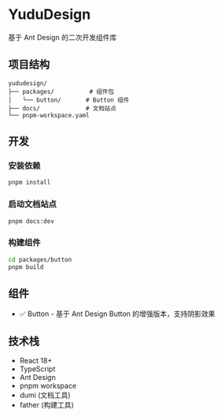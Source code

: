 # YuduDesign

基于 Ant Design 的二次开发组件库

## 项目结构

```
yududesign/
├── packages/          # 组件包
│   └── button/       # Button 组件
├── docs/             # 文档站点
└── pnpm-workspace.yaml
```

## 开发

### 安装依赖

```bash
pnpm install
```

### 启动文档站点

```bash
pnpm docs:dev
```

### 构建组件

```bash
cd packages/button
pnpm build
```

## 组件

- ✅ Button - 基于 Ant Design Button 的增强版本，支持阴影效果

## 技术栈

- React 18+
- TypeScript
- Ant Design
- pnpm workspace
- dumi (文档工具)
- father (构建工具)
